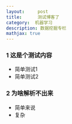 ```yaml
---
layout:     post
title:      测试博客了
category:  机器学习
description: 数据挖掘专栏
mathjax: true
---
```


### 1 这是个测试内容

+ 简单测试1
+ 简单测试2

### 2 为啥解析不出来

+ 简单来说
+ 复杂
